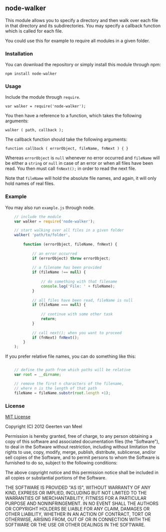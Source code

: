 ## node-walker

This module allows you to specify a directory and then walk over each file in that directory and its subdirectories. You may specify a callback function which is called for each file.

You could use this for example to require all modules in a given folder.

### Installation

You can download the repository or simply install this module through npm:

    npm install node-walker

### Usage

Include the module through `require`. 

    var walker = require('node-walker');

You then have a reference to a function, which takes the following arguments:

    walker ( path, callback );
    
The callback function should take the following arguments:

    function callback ( errorObject, fileName, fnNext ) { }
    
Whereas `errorObject` is `null` whenever no error occurred and `fileName` will be either a `string` or `null` in case of an error or when all files have been read. You then must call `fnNext();` in order to read the next file.

Note that `fileName` will hold the absolute file names, and again, it will only hold names of real files.

### Example

You may also run `example.js` through node.

```javascript
    // include the module
    var walker = require('node-walker');

    // start walking over all files in a given folder
    walker( 'path/to/folder', 
    
        function (errorObject, fileName, fnNext) {
    
	        // an error occurred
	        if (errorObject) throw errorObject;
	        
	        // a filename has been provided
	        if (fileName !== null) {
	        
	            // do something with that filename
	            console.log('File: ' + fileName);
	        }
	        
	        // all files have been read, fileName is null
	        if (fileName === null) {
	        
	            // continue with some other task
	            return;
	        }
	        
	        // call next(); when you want to proceed
	        if (fnNext) fnNext();
        }
    );
```

If you prefer relative file names, you can do something like this:

```javascript

    // define the path from which paths will be relative
    var root = __dirname;

    // remove the first n characters of the filename,
    // where n is the length of that path
    fileName = fileName.substr(root.length +1);
```

### License

[MIT License](http://en.wikipedia.org/wiki/MIT_License)

Copyright (C) 2012 Geerten van Meel

Permission is hereby granted, free of charge, to any person obtaining a copy of this software and associated documentation files (the "Software"), to deal in the Software without restriction, including without limitation the rights to use, copy, modify, merge, publish, distribute, sublicense, and/or sell copies of the Software, and to permit persons to whom the Software is furnished to do so, subject to the following conditions:

The above copyright notice and this permission notice shall be included in all copies or substantial portions of the Software.

THE SOFTWARE IS PROVIDED "AS IS", WITHOUT WARRANTY OF ANY KIND, EXPRESS OR IMPLIED, INCLUDING BUT NOT LIMITED TO THE WARRANTIES OF MERCHANTABILITY, FITNESS FOR A PARTICULAR PURPOSE AND NONINFRINGEMENT. IN NO EVENT SHALL THE AUTHORS OR COPYRIGHT HOLDERS BE LIABLE FOR ANY CLAIM, DAMAGES OR OTHER LIABILITY, WHETHER IN AN ACTION OF CONTRACT, TORT OR OTHERWISE, ARISING FROM, OUT OF OR IN CONNECTION WITH THE SOFTWARE OR THE USE OR OTHER DEALINGS IN THE SOFTWARE.